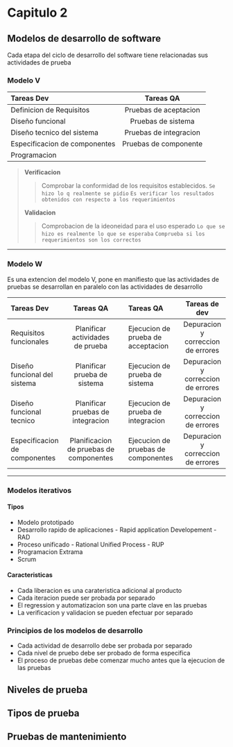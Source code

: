 # Capitulo 2

## Modelos de desarrollo de software

Cada etapa del ciclo de desarrollo del software tiene relacionadas sus actividades de prueba

### Modelo V 


Tareas Dev  | Tareas QA
:------------- | :-------------:
Definicion de Requisitos | Pruebas de aceptacion
Diseño funcional | Pruebas de sistema
Diseño tecnico del sistema | Pruebas de integracion
Especificacion de componentes | Pruebas de componente
Programacion |

> **Verificacion**
> > Comprobar la conformidad de los requisitos establecidos.
> > `Se hizo lo q realmente se pidio`
> > `Es verificar los resultados obtenidos con respecto a los requerimientos`
> 
> **Validacion**
> >Comprobacion de la ideoneidad para el uso esperado
> > `Lo que se hizo es realmente lo que se esperaba`
> > `Comprueba si los requerimientos son los correctos`

---
### Modelo W
Es una extencion del modelo V, pone en manifiesto que las actividades de pruebas se desarrollan en paralelo con las actividades de desarrollo


Tareas Dev  | Tareas QA |  | Tareas QA | Tareas de dev
:------------- | :-------------: | ---- | :------------- | :-------------:
Requisitos funcionales | Planificar actividades de prueba |  | Ejecucion de prueba de acceptacion | Depuracion y correccion de errores
Diseño funcional del sistema | Planificar prueba de sistema |  | Ejecucion de prueba de sistema | Depuracion y correccion de errores
Diseño funcional tecnico | Planificar pruebas de integracion |  | Ejecucion de prueba de integracion | Depuracion y correccion de errores 
Especificacion de componentes | Planificacion de pruebas de componentes |  | Ejecucion de pruebas de componentes | Depuracion y correccion de errores

---
### Modelos iterativos

#### Tipos
* Modelo prototipado
* Desarrollo rapido de aplicaciones - Rapid application Developement - RAD
* Proceso unificado - Rational Unified Process - RUP
* Programacion Extrama
* Scrum

#### Caracteristicas

* Cada liberacion es una carateristica adicional al producto
* Cada iteracion puede ser probada por separado
* El regression y automatizacion son una parte clave en las pruebas
* La verificacion y validacion se pueden efectuar por separado

### Principios de los modelos de desarrollo

* Cada actividad de desarrollo debe ser probada por separado
* Cada nivel de pruebo debe ser probado de forma especifica
* El proceso de pruebas debe comenzar mucho antes que la ejecucion de las pruebas

## Niveles de prueba

## Tipos de prueba

## Pruebas de mantenimiento